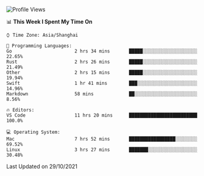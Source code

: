 <!--START_SECTION:waka-->
![Profile Views](http://img.shields.io/badge/Profile%20Views-11-blue)

📊 **This Week I Spent My Time On** 

```text
⌚︎ Time Zone: Asia/Shanghai

💬 Programming Languages: 
Go                       2 hrs 34 mins       █████░░░░░░░░░░░░░░░░░░░░   22.65% 
Rust                     2 hrs 26 mins       █████░░░░░░░░░░░░░░░░░░░░   21.49% 
Other                    2 hrs 15 mins       █████░░░░░░░░░░░░░░░░░░░░   19.94% 
Swift                    1 hr 41 mins        ███░░░░░░░░░░░░░░░░░░░░░░   14.96% 
Markdown                 58 mins             ██░░░░░░░░░░░░░░░░░░░░░░░   8.56%

🔥 Editors: 
VS Code                  11 hrs 20 mins      █████████████████████████   100.0%

💻 Operating System: 
Mac                      7 hrs 52 mins       █████████████████░░░░░░░░   69.52% 
Linux                    3 hrs 27 mins       ███████░░░░░░░░░░░░░░░░░░   30.48%

```


 Last Updated on 29/10/2021
<!--END_SECTION:waka-->
